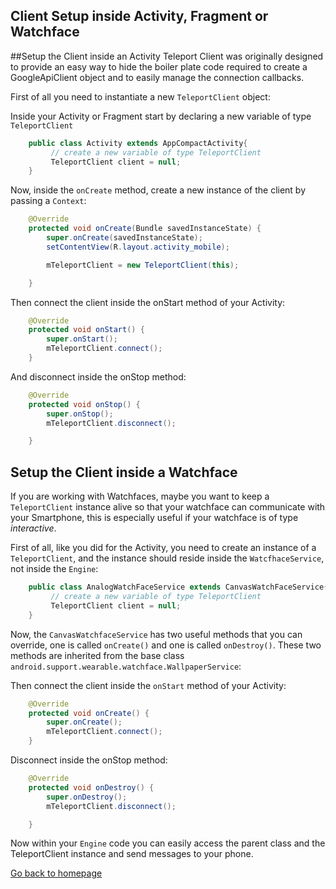Client Setup inside Activity, Fragment or Watchface
--------------------------
##Setup the Client inside an Activity
Teleport Client was originally designed to provide an easy way to hide the boiler plate code required to create a GoogleApiClient object and to easily manage the connection callbacks.

First of all you need to instantiate a new `TeleportClient` object:

Inside your Activity or Fragment start by declaring a new variable of type `TeleportClient`
```java
    public class Activity extends AppCompactActivity{
         // create a new variable of type TeleportClient
         TeleportClient client = null;
    }
```    

Now, inside the `onCreate` method, create a new instance of the client by passing a `Context`:
```java
    @Override
    protected void onCreate(Bundle savedInstanceState) {
        super.onCreate(savedInstanceState);
        setContentView(R.layout.activity_mobile);

        mTeleportClient = new TeleportClient(this);

    }
```    
Then connect the client inside the onStart method of your Activity:
```java
    @Override
    protected void onStart() {
        super.onStart();
        mTeleportClient.connect();
    }
```    
And disconnect inside the onStop method:
```java
    @Override
    protected void onStop() {
        super.onStop();
        mTeleportClient.disconnect();

    }  
```    
## Setup the Client inside a Watchface
If you are working with Watchfaces, maybe you want to keep a `TeleportClient` instance alive so that your watchface can communicate with your Smartphone, this is especially useful if your watchface is of type *interactive*.

First of all, like you did for the Activity, you need to create an instance of a `TeleportClient`, and the instance should reside inside the `WatcfhaceService`, not inside the `Engine`:
```java
    public class AnalogWatchFaceService extends CanvasWatchFaceService{
         // create a new variable of type TeleportClient
         TeleportClient client = null;
    }
```    
Now, the `CanvasWatchfaceService` has two useful methods that you can override, one is called `onCreate()` and one is called `onDestroy()`. These two methods are inherited from the base class `android.support.wearable.watchface.WallpaperService`:

Then connect the client inside the `onStart` method of your Activity:
```java
    @Override
    protected void onCreate() {
        super.onCreate();
        mTeleportClient.connect();
    }
```    
Disconnect inside the onStop method:
```java
    @Override
    protected void onDestroy() {
        super.onDestroy();
        mTeleportClient.disconnect();

    }  
```    
Now within your `Engine` code you can easily access the parent class and the TeleportClient instance and send messages to your phone.

[Go back to homepage](https://github.com/raffaeu/Teleport/blob/master/README.md)